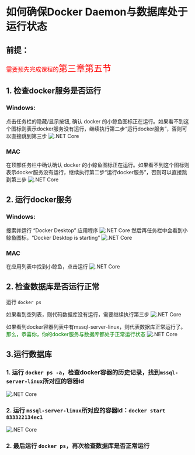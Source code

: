 # 如何确保Docker Daemon与数据库处于运行状态

## 前提：
<font size=3 color=red>需要预先完成课程的<font size=5>第三章第五节</font></font>

## 1. 检查docker服务是否运行
### Windows:
点击任务栏的隐藏/显示按钮, 确认 docker 的小鲸鱼图标正在运行。如果看不到这个图标则表示docker服务没有运行，继续执行第二步“运行docker服务”，否则可以直接跳到第三步
![`.NET Core`](https://s1.ax1x.com/2020/07/05/USVScF.jpg)
### MAC 
在顶部任务栏中确认确认 docker 的小鲸鱼图标正在运行。如果看不到这个图标则表示docker服务没有运行，继续执行第二步“运行docker服务”，否则可以直接跳到第三步
![`.NET Core`](https://s1.ax1x.com/2020/07/05/USVHgO.png)

## 2. 运行docker服务
### Windows:
搜索并运行 “Docker Desktop” 应用程序
![`.NET Core`](https://s1.ax1x.com/2020/07/05/USVe1O.jpg)
然后再任务栏中会看到小鲸鱼图标，“Docker Desktop is starting”
![`.NET Core`](https://s1.ax1x.com/2020/07/05/USVnje.jpg)

### MAC 
在应用列表中找到小鲸鱼，点击运行
![`.NET Core`](https://s1.ax1x.com/2020/07/05/USVbvD.png)

## 2. 检查数据库是否运行正常
运行 `docker ps`

如果看到空列表，则代码数据库没有运行，需要继续执行第三步
![`.NET Core`](https://s1.ax1x.com/2020/07/05/USVQHA.jpg)

如果看到docker容器列表中有mssql-server-linux，则代表数据库正常运行了。<font color=green>那么，恭喜你，你的docker服务与数据库都处于正常运行状态</font>
![`.NET Core`](https://s1.ax1x.com/2020/07/05/USVY38.jpg)


## 3.运行数据库
### 1. 运行 `docker ps -a`，检查docker容器的历史记录，找到`mssql-server-linux`所对应的容器id
![`.NET Core`](https://s1.ax1x.com/2020/07/05/USVyCV.jpg)
### 2. 运行 `mssql-server-linux`所对应的容器id：`docker start 833322134ec1`
![`.NET Core`](https://s1.ax1x.com/2020/07/05/USVgvF.jpg)
### 2. 最后运行 `docker ps`，再次检查数据库是否正常运行

